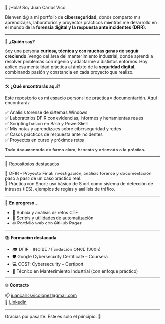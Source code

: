 👋 ¡Hola! Soy Juan Carlos Vico

Bienvenid@ a mi portfolio de **ciberseguridad**, donde comparto mis aprendizajes, laboratorios y proyectos prácticos mientras me desarrollo en el mundo de la **forensia digital y la respuesta ante incidentes (DFIR)**.

---

🧠 **¿Quién soy?**

Soy una persona **curiosa, técnica y con muchas ganas de seguir creciendo**. Vengo del área del mantenimiento industrial, donde aprendí a resolver problemas con ingenio y adaptarme a distintos entornos. Hoy aplico esa mentalidad práctica al ámbito de la **seguridad digital**, combinando pasión y constancia en cada proyecto que realizo.

---

🛠️ **¿Qué encontrarás aquí?**

Este repositorio es mi espacio personal de práctica y documentación. Aquí encontrarás:

✅ Análisis forense de sistemas Windows  
✅ Laboratorios DFIR con evidencias, informes y herramientas reales  
✅ Scripting básico en Bash y PowerShell  
✅ Mis notas y aprendizajes sobre ciberseguridad y redes  
✅ Casos prácticos de respuesta ante incidentes  
✅ Proyectos en curso y próximos retos  

Todo documentado de forma clara, honesta y orientado a la práctica.

---

🔗 Repositorios destacados

📁 DFIR - Proyecto Final: investigación, análisis forense y documentación paso a paso de un caso práctico real.  
📁 Práctica con Snort: uso básico de Snort como sistema de detección de intrusos (IDS), ejemplos de reglas y análisis de tráfico.  

---

🚀 **En progreso...**

* 🔎 Subida y análisis de retos CTF
* 📘 Scripts y utilidades de automatización
* 🌐 Portfolio web con GitHub Pages

---

📚 **Formación destacada**

* 🎓 DFIR – INCIBE / Fundación ONCE (300h)
* 🛡️ Google Cybersecurity Certificate – Coursera
* 💻 CCST: Cybersecurity – Certiport
* 🔧 Técnico en Mantenimiento Industrial (con enfoque práctico)

---

🌐 **Contacto**

📫 [juancarlosvicolopez@gmail.com](mailto:juancarlosvicolopez@gmail.com)  
🔗 [LinkedIn](https://www.linkedin.com/in/juan-carlos-v-602a43102)

---

Gracias por pasarte. Este es solo el principio. 👣

